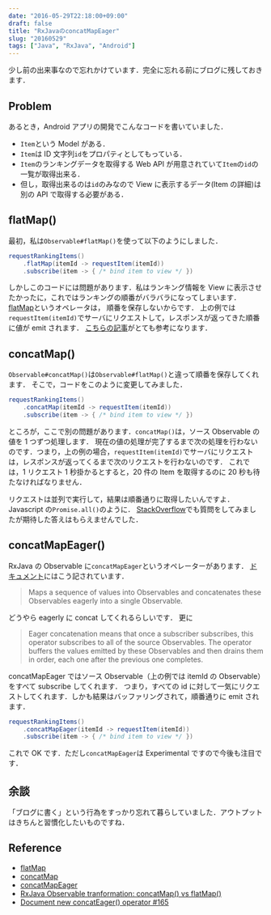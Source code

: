 ```yaml
---
date: "2016-05-29T22:18:00+09:00"
draft: false
title: "RxJavaのconcatMapEager"
slug: "20160529"
tags: ["Java", "RxJava", "Android"]
---
```


少し前の出来事なので忘れかけています．完全に忘れる前にブログに残しておきます．

## Problem

あるとき，Android アプリの開発でこんなコードを書いていました．

- `Item`という Model がある．
- `Item`は ID 文字列`id`をプロパティとしてもっている．
- `Item`のランキングデータを取得する Web API が用意されていて`Item`の`id`の一覧が取得出来る．
- 但し，取得出来るのは`id`のみなので View に表示するデータ(Item の詳細)は別の API で取得する必要がある．

## flatMap()

最初，私は`Observable#flatMap()`を使って以下のようにしました．

```.java
requestRankingItems()
    .flatMap(itemId -> requestItem(itemId))
    .subscribe(item -> { /* bind item to view */ })
```

しかしこのコードには問題があります．私はランキング情報を View に表示させたかったに，これではランキングの順番がバラバラになってしまいます．
[flatMap](https://reactivex.io/documentation/operators/flatmap.html)というオペレータは，
順番を保存しないからです．
上の例では`requestItem(itemId)`でサーバにリクエストして，レスポンスが返ってきた順番に値が emit されます．
[こちらの記事](https://fernandocejas.com/2015/01/11/rxjava-observable-tranformation-concatmap-vs-flatmap/)がとても参考になります．

## concatMap()

`Observable#concatMap()`は`Observable#flatMap()`と違って順番を保存してくれます．
そこで，コードをこのように変更してみました．

```.java
requestRankingItems()
    .concatMap(itemId -> requestItem(itemId))
    .subscribe(item -> { /* bind item to view */ })
```

ところが，ここで別の問題があります．`concatMap()`は，ソース Observable の値を 1 つずつ処理します．
現在の値の処理が完了するまで次の処理を行わないのです．つまり，上の例の場合，`requestItem(itemId)`でサーバにリクエストは，レスポンスが返ってくるまで次のリクエストを行わないのです．
これでは，1 リクエスト 1 秒掛かるとすると，20 件の Item を取得するのに 20 秒も待たなければなりません．

リクエストは並列で実行して，結果は順番通りに取得したいんですよ．
Javascript の`Promise.all()`のように．
[StackOverflow](https://stackoverflow.com/questions/35339190/is-there-a-way-like-promise-all-in-rxjava)でも質問をしてみましたが期待した答えはもらえませんでした．

## concatMapEager()

RxJava の Observable に`concatMapEager`というオペレーターがあります．
[ドキュメント](<https://reactivex.io/RxJava/javadoc/rx/Observable.html#concatMapEager(rx.functions.Func1)>)にはこう記されています．

> Maps a sequence of values into Observables and concatenates these Observables eagerly into a single Observable.

どうやら eagerly に concat してくれるらしいです．
更に

> Eager concatenation means that once a subscriber subscribes, this operator subscribes to all of the source Observables. The operator buffers the values emitted by these Observables and then drains them in order, each one after the previous one completes.

concatMapEager ではソース Observable（上の例では itemId の Observable）をすべて subscribe してくれます．
つまり，すべての id に対して一気にリクエストしてくれます．しかも結果はバッファリングされて，順番通りに emit されます．

```.java
requestRankingItems()
    .concatMapEager(itemId -> requestItem(itemId))
    .subscribe(item -> { /* bind item to view */ })
```

これで OK です．ただし`concatMapEager`は Experimental ですので今後も注目です．

## 余談

「ブログに書く」という行為をすっかり忘れて暮らしていました．アウトプットはきちんと習慣化したいものですね．

## Reference

- [flatMap](<https://reactivex.io/RxJava/javadoc/rx/Observable.html#flatMap(rx.functions.Func1)>)
- [concatMap](<https://reactivex.io/RxJava/javadoc/rx/Observable.html#concatMap(rx.functions.Func1)>)
- [concatMapEager](<https://reactivex.io/RxJava/javadoc/rx/Observable.html#concatMapEager(rx.functions.Func1)>)
- [RxJava Observable tranformation: concatMap() vs flatMap()](https://fernandocejas.com/2015/01/11/rxjava-observable-tranformation-concatmap-vs-flatmap/)
- [Document new concatEager() operator #165](https://github.com/ReactiveX/reactivex.github.io/issues/165)
